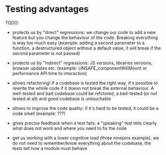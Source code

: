 # Testing advantages

TODO:

- protects us by "direct" regressions: we change our code to add a new feature but you change the behaviour of the code. Breaking everything is way too much easy (example: adding a second parameter to a function, a destructured object without a default value, it will break if the second parameter is not passed)

- protects us by "indirect" regressions: JS versions, libraries versions, browser updates etc. (example: UNSAFE_componentWillMount or performance API time to interaction)

- allows refactoring! If a codebase is tested the right way, it's possible to rewrite the whole code if it doesn not break the external behaviour. A well-tested and bad codebase could be refctored, a bad-tested (or not tested at all) and good codebase is untouchable

- allows to improve the code quality: if it's hard to be tested, it could be a code smell (example: ???)

- gives precise feedback when a test fails: a "speaking" test tells clearly what does not work and where you need to fix the code

- get us working with a lower cognitive load (three ninepins example), we do not need to remember/know everything about the codebase, the tests tell how a module must behave
